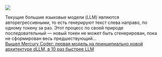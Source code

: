 <!--2025-02-27 13:47:39-->
<div class="yb">
  <div class="rss smaller1 habr"><img src="https://habrastorage.org/getpro/habr/upload_files/189/dad/3f1/189dad3f178191578e99f4ea12087a6e.jpg" /><p>Текущие большие языковые модели (LLM) являются авторегрессивными, то есть генерируют текст слева направо, по одному токену за раз. Этот процесс по своей природе последовательный — новый токен не может быть сгенерирован, пока не сформирован весь предшествующий... <br><a class="light" href="https://habr.com/ru/news/886432/?utm_source=habrahabr&utm_medium=rss&utm_campaign=886432">Вышел Mercury Coder: первая модель на принципиально новой архитектуре dLLM, в 10 раз быстрее LLM</a></div>
</div>

